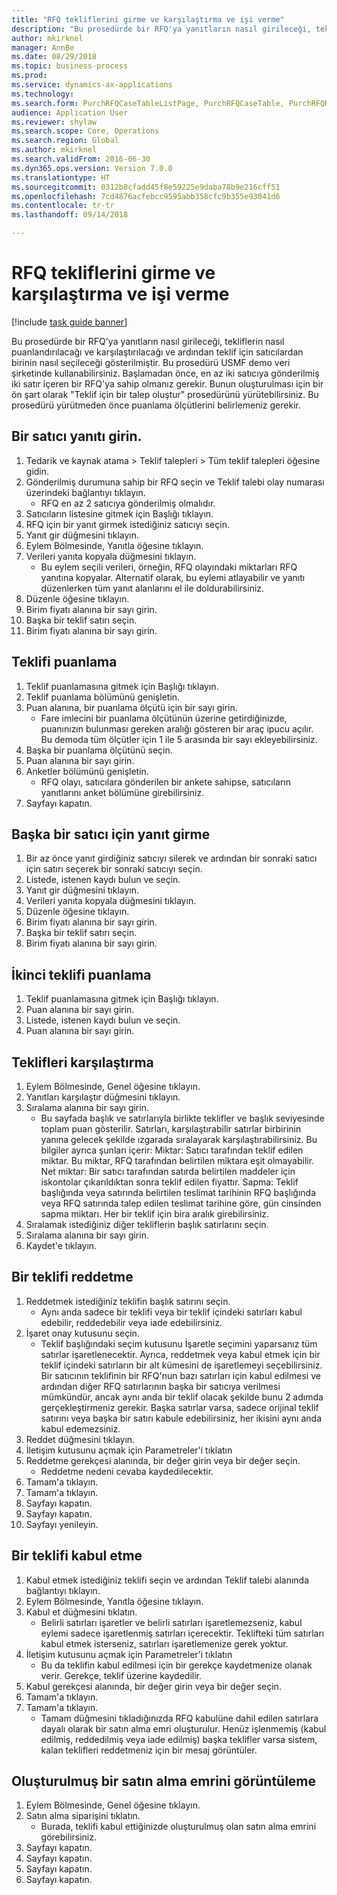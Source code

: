 ```yaml
--- 
title: "RFQ tekliflerini girme ve karşılaştırma ve işi verme"
description: "Bu prosedürde bir RFQ'ya yanıtların nasıl girileceği, tekliflerin nasıl puanlandırılacağı ve karşılaştırılacağı ve ardından teklif için satıcılardan birinin nasıl seçileceği gösterilmiştir."
author: mkirknel
manager: AnnBe
ms.date: 08/29/2018
ms.topic: business-process
ms.prod: 
ms.service: dynamics-ax-applications
ms.technology: 
ms.search.form: PurchRFQCaseTableListPage, PurchRFQCaseTable, PurchRFQReplyTable, PurchRFQCompare, PurchRFQEditLines, PurchRFQEditLinesParameters, PurchTable
audience: Application User
ms.reviewer: shylaw
ms.search.scope: Core, Operations
ms.search.region: Global
ms.author: mkirknel
ms.search.validFrom: 2016-06-30
ms.dyn365.ops.version: Version 7.0.0
ms.translationtype: HT
ms.sourcegitcommit: 0312b8cfadd45f8e59225e9daba78b9e216cff51
ms.openlocfilehash: 7cd4876acfebcc9595abb358cfc9b355e93041d6
ms.contentlocale: tr-tr
ms.lasthandoff: 09/14/2018

---
```

# <a name="enter-and-compare-rfq-bids-and-award-contracts"></a>RFQ tekliflerini girme ve karşılaştırma ve işi verme

[!include [task guide banner](../../includes/task-guide-banner.md)]

Bu prosedürde bir RFQ'ya yanıtların nasıl girileceği, tekliflerin nasıl puanlandırılacağı ve karşılaştırılacağı ve ardından teklif için satıcılardan birinin nasıl seçileceği gösterilmiştir. Bu prosedürü USMF demo veri şirketinde kullanabilirsiniz. Başlamadan önce, en az iki satıcıya gönderilmiş iki satır içeren bir RFQ'ya sahip olmanız gerekir. Bunun oluşturulması için bir ön şart olarak "Teklif için bir talep oluştur" prosedürünü yürütebilirsiniz. Bu prosedürü yürütmeden önce puanlama ölçütlerini belirlemeniz gerekir.


## <a name="enter-a-reply-from-a-vendor"></a>Bir satıcı yanıtı girin.
1. Tedarik ve kaynak atama > Teklif talepleri > Tüm teklif talepleri öğesine gidin.
2. Gönderilmiş durumuna sahip bir RFQ seçin ve Teklif talebi olay numarası üzerindeki bağlantıyı tıklayın.
    * RFQ en az 2 satıcıya gönderilmiş olmalıdır.  
3. Satıcıların listesine gitmek için Başlığı tıklayın.
4. RFQ için bir yanıt girmek istediğiniz satıcıyı seçin.
5. Yanıt gir düğmesini tıklayın.
6. Eylem Bölmesinde, Yanıtla öğesine tıklayın.
7. Verileri yanıta kopyala düğmesini tıklayın.
    * Bu eylem seçili verileri, örneğin, RFQ olayındaki miktarları RFQ yanıtına kopyalar. Alternatif olarak, bu eylemi atlayabilir ve yanıtı düzenlerken tüm yanıt alanlarını el ile doldurabilirsiniz.  
8. Düzenle öğesine tıklayın.
9. Birim fiyatı alanına bir sayı girin.
10. Başka bir teklif satırı seçin.
11. Birim fiyatı alanına bir sayı girin.

## <a name="score-the-bid"></a>Teklifi puanlama
1. Teklif puanlamasına gitmek için Başlığı tıklayın.
2. Teklif puanlama bölümünü genişletin.
3. Puan alanına, bir puanlama ölçütü için bir sayı girin.
    * Fare imlecini bir puanlama ölçütünün üzerine getirdiğinizde, puanınızın bulunması gereken aralığı gösteren bir araç ipucu açılır. Bu demoda tüm ölçütler için 1 ile 5 arasında bir sayı ekleyebilirsiniz.  
4. Başka bir puanlama ölçütünü seçin.
5. Puan alanına bir sayı girin.
6. Anketler bölümünü genişletin.
    * RFQ olayı, satıcılara gönderilen bir ankete sahipse, satıcıların yanıtlarını anket bölümüne girebilirsiniz.  
7. Sayfayı kapatın.

## <a name="enter-a-reply-for-another-vendor"></a>Başka bir satıcı için yanıt girme
1. Bir az önce yanıt girdiğiniz satıcıyı silerek ve ardından bir sonraki satıcı için satırı seçerek bir sonraki satıcıyı seçin.
2. Listede, istenen kaydı bulun ve seçin.
3. Yanıt gir düğmesini tıklayın.
4. Verileri yanıta kopyala düğmesini tıklayın.
5. Düzenle öğesine tıklayın.
6. Birim fiyatı alanına bir sayı girin.
7. Başka bir teklif satırı seçin.
8. Birim fiyatı alanına bir sayı girin.

## <a name="score-the-second-bid"></a>İkinci teklifi puanlama
1. Teklif puanlamasına gitmek için Başlığı tıklayın.
2. Puan alanına bir sayı girin.
3. Listede, istenen kaydı bulun ve seçin.
4. Puan alanına bir sayı girin.

## <a name="compare-the-replies"></a>Teklifleri karşılaştırma
1. Eylem Bölmesinde, Genel öğesine tıklayın.
2. Yanıtları karşılaştır düğmesini tıklayın.
3. Sıralama alanına bir sayı girin.
    * Bu sayfada başlık ve satırlarıyla birlikte teklifler ve başlık seviyesinde toplam puan gösterilir. Satırları, karşılaştırabilir satırlar birbirinin yanına gelecek şekilde ızgarada sıralayarak karşılaştırabilirsiniz. Bu bilgiler ayrıca şunları içerir:   Miktar: Satıcı tarafından teklif edilen miktar. Bu miktar, RFQ tarafından belirtilen miktara eşit olmayabilir.   Net miktar: Bir satıcı tarafından satırda belirtilen maddeler için iskontolar çıkarıldıktan sonra teklif edilen fiyattır.   Sapma: Teklif başlığında veya satırında belirtilen teslimat tarihinin RFQ başlığında veya RFQ satırında talep edilen teslimat tarihine göre, gün cinsinden sapma miktarı.   Her bir teklif için bira aralık girebilirsiniz.  
4. Sıralamak istediğiniz diğer tekliflerin başlık satırlarını seçin.
5. Sıralama alanına bir sayı girin.
6. Kaydet'e tıklayın.

## <a name="reject-a-bid"></a>Bir teklifi reddetme
1. Reddetmek istediğiniz teklifin başlık satırını seçin.
    * Aynı anda sadece bir teklifi veya bir teklif içindeki satırları kabul edebilir, reddedebilir veya iade edebilirsiniz.  
2. İşaret onay kutusunu seçin.
    * Teklif başlığındaki seçim kutusunu İşaretle seçimini yaparsanız tüm satırlar işaretlenecektir. Ayrıca, reddetmek veya kabul etmek için bir teklif içindeki satırların bir alt kümesini de işaretlemeyi seçebilirsiniz. Bir satıcının teklifinin bir RFQ'nun bazı satırları için kabul edilmesi ve ardından diğer RFQ satırlarının başka bir satıcıya verilmesi mümkündür, ancak aynı anda bir teklif olacak şekilde bunu 2 adımda gerçekleştirmeniz gerekir. Başka satırlar varsa, sadece orijinal teklif satırını veya başka bir satırı kabule edebilirsiniz, her ikisini aynı anda kabul edemezsiniz.  
3. Reddet düğmesini tıklayın.
4. İletişim kutusunu açmak için Parametreler'i tıklatın
5. Reddetme gerekçesi alanında, bir değer girin veya bir değer seçin.
    * Reddetme nedeni cevaba kaydedilecektir.  
6. Tamam'a tıklayın.
7. Tamam'a tıklayın.
8. Sayfayı kapatın.
9. Sayfayı kapatın.
10. Sayfayı yenileyin.

## <a name="accept-a-bid"></a>Bir teklifi kabul etme
1. Kabul etmek istediğiniz teklifi seçin ve ardından Teklif talebi alanında bağlantıyı tıklayın.
2. Eylem Bölmesinde, Yanıtla öğesine tıklayın.
3. Kabul et düğmesini tıklatın.
    * Belirli satırları işaretler ve belirli satırları işaretlemezseniz, kabul eylemi sadece işaretlenmiş satırları içerecektir. Teklifteki tüm satırları kabul etmek isterseniz, satırları işaretlemenize gerek yoktur.  
4. İletişim kutusunu açmak için Parametreler'i tıklatın
    * Bu da teklifin kabul edilmesi için bir gerekçe kaydetmenize olanak verir. Gerekçe, teklif üzerine kaydedilir.  
5. Kabul gerekçesi alanında, bir değer girin veya bir değer seçin.
6. Tamam'a tıklayın.
7. Tamam'a tıklayın.
    * Tamam düğmesini tıkladığınızda RFQ kabulüne dahil edilen satırlara dayalı olarak bir satın alma emri oluşturulur. Henüz işlenmemiş (kabul edilmiş, reddedilmiş veya iade edilmiş) başka teklifler varsa sistem, kalan teklifleri reddetmeniz için bir mesaj görüntüler.  

## <a name="view-the-purchase-order-thats-been-generated"></a>Oluşturulmuş bir satın alma emrini görüntüleme
1. Eylem Bölmesinde, Genel öğesine tıklayın.
2. Satın alma siparişini tıklatın.
    * Burada, teklifi kabul ettiğinizde oluşturulmuş olan satın alma emrini görebilirsiniz.  
3. Sayfayı kapatın.
4. Sayfayı kapatın.
5. Sayfayı kapatın.
6. Sayfayı kapatın.


